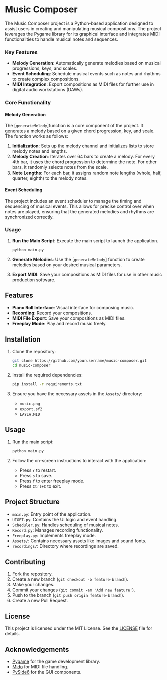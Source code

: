 # Music Composer

The Music Composer project is a Python-based application designed to assist users in creating and manipulating musical compositions. The project leverages the Pygame library for its graphical interface and integrates MIDI functionalities to handle musical notes and sequences.

### Key Features

- **Melody Generation**: Automatically generate melodies based on musical progressions, keys, and scales.
- **Event Scheduling**: Schedule musical events such as notes and rhythms to create complex compositions.
- **MIDI Integration**: Export compositions as MIDI files for further use in digital audio workstations (DAWs).

### Core Functionality

#### Melody Generation

The [`generateMelody`]function is a core component of the project. It generates a melody based on a given chord progression, key, and scale. The function works as follows:

1. **Initialization**: Sets up the melody channel and initializes lists to store melody notes and lengths.
2. **Melody Creation**: Iterates over 64 bars to create a melody. For every 4th bar, it uses the chord progression to determine the note. For other bars, it randomly selects notes from the scale.
3. **Note Lengths**: For each bar, it assigns random note lengths (whole, half, quarter, eighth) to the melody notes.

#### Event Scheduling

The project includes an event scheduler to manage the timing and sequencing of musical events. This allows for precise control over when notes are played, ensuring that the generated melodies and rhythms are synchronized correctly.

### Usage

1. **Run the Main Script**: Execute the main script to launch the application.
    ```sh
    python main.py
    ```
2. **Generate Melodies**: Use the [`generateMelody`] function to create melodies based on your desired musical parameters.

3. **Export MIDI**: Save your compositions as MIDI files for use in other music production software.


## Features

- **Piano Roll Interface**: Visual interface for composing music.
- **Recording**: Record your compositions.
- **MIDI File Export**: Save your compositions as MIDI files.
- **Freeplay Mode**: Play and record music freely.

## Installation

1. Clone the repository:
    ```sh
    git clone https://github.com/yourusername/music-composer.git
    cd music-composer
    ```

2. Install the required dependencies:
    ```sh
    pip install -r requirements.txt
    ```

3. Ensure you have the necessary assets in the `Assets/` directory:
    - `music.png`
    - `export.sf2`
    - `LAYLA.MID`

## Usage

1. Run the main script:
    ```sh
    python main.py
    ```

2. Follow the on-screen instructions to interact with the application:
    - Press `r` to restart.
    - Press `s` to save.
    - Press `f` to enter freeplay mode.
    - Press `Ctrl+C` to exit.

## Project Structure

- `main.py`: Entry point of the application.
- `UIGPT.py`: Contains the UI logic and event handling.
- `Scheduler.py`: Handles scheduling of musical notes.
- `Record.py`: Manages recording functionality.
- `Freeplay.py`: Implements freeplay mode.
- `Assets/`: Contains necessary assets like images and sound fonts.
- `recordings/`: Directory where recordings are saved.

## Contributing

1. Fork the repository.
2. Create a new branch (`git checkout -b feature-branch`).
3. Make your changes.
4. Commit your changes (`git commit -am 'Add new feature'`).
5. Push to the branch (`git push origin feature-branch`).
6. Create a new Pull Request.

## License

This project is licensed under the MIT License. See the [LICENSE](LICENSE) file for details.

## Acknowledgements

- [Pygame](https://www.pygame.org/) for the game development library.
- [Mido](https://mido.readthedocs.io/) for MIDI file handling.
- [PySide6](https://pypi.org/project/PySide6/) for the GUI components.
